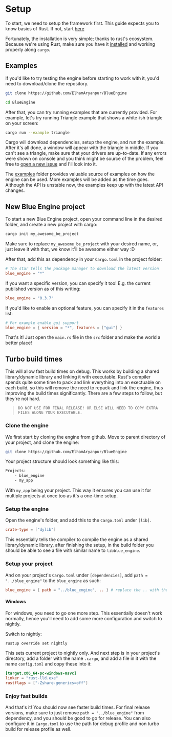 # Setup

To start, we need to setup the framework first. This guide expects you to know basics of Rust. If not, start [here](https://rust-lang.org)

Fortunately, the installation is very simple; thanks to rust's ecosystem. Because we're using Rust, make sure you have it [installed](https://www.rust-lang.org/tools/install) and working properly along `cargo`.

## Examples

If you'd like to try testing the engine before starting to work with it, you'd need to download/clone the repository.

```bash
git clone https://github.com/ElhamAryanpur/BlueEngine

cd BlueEngine 
```

After that, you can try running examples that are currently provided. For example, let's try running Triangle example that shows a white-ish triangle on your screen:

```bash
cargo run --example triangle
```

Cargo will download dependencies, setup the engine, and run the example. After it's all done, a window will appear with the triangle in middle. If you can't see a triangle, make sure that your drivers are up-to-date. If any errors were shown on console and you think might be source of the problem, feel free to [open a new issue](https://github.com/ElhamAryanpur/BlueEngine/issues) and I'll look into it.

The [examples](https://github.com/ElhamAryanpur/BlueEngine/tree/master/examples) folder provides valuable source of examples on how the engine can be used. More examples will be added as the time goes. Although the API is unstable now, the examples keep up with the latest API changes.

## New Blue Engine project

To start a new Blue Engine project, open your command line in the desired folder, and create a new project with cargo:

```bash
cargo init my_awesome_be_project
```

Make sure to replace `my_awesome_be_project` with your desired name, or, just leave it with that, we know it'll be awesome either way :D

After that, add this as dependency in your `Cargo.toml` in the project folder:

```toml
# The star tells the package manager to download the latest version
blue_engine = "*"
```

If you want a specific version, you can specify it too! E.g. the current published version as of this writing:

```toml
blue_engine = "0.3.7"
```

If you'd like to enable an optional feature, you can specify it in the `features` list:

```toml
# For example enable gui support
blue_engine = { version = "*", features = ["gui"] }
```

That's it! Just open the `main.rs` file in the `src` folder and make the world a better place!

## Turbo build times

This will allow fast build times on debug. This works by building a shared library/dynamic library and linking it with executable. Rust's compiler spends quite some time to pack and link everything into an exectuable on each build, so this will remove the need to repack and link the engine, thus improving the build times significantly. There are a few steps to follow, but they're not hard.

> `DO NOT USE FOR FINAL RELEASE! OR ELSE WILL NEED TO COPY EXTRA FILES ALONG YOUR EXECUTABLE.`

### Clone the engine

We first start by cloning the engine from github. Move to parent directory of your project, and clone the engine:

```bash
git clone https://github.com/ElhamAryanpur/BlueEngine
```

Your project structure should look something like this:

```bash
Projects:
    - blue_engine
    - my_app
```

With `my_app` being your project. This way it ensures you can use it for multiple projects at once too as it's a one-time setup.

### Setup the engine

Open the engine's folder, and add this to the `Cargo.toml` under `[lib]`.

```toml
crate-type = ["dylib"]
```

This essentially tells the compiler to compile the engine as a shared library/dynamic library, after finishing the setup, in the build folder you should be able to see a file with similar name to `libblue_engine`.

### Setup your project

And on your project's `Cargo.toml` under `[dependencies]`, add `path = "../blue_engine"` to the `blue_engine` as such:

```toml
blue_engine = { path = "../blue_engine", .. } # replace the .. with the rest. e.g. version, features, e.t.c.
```

#### Windows

For windows, you need to go one more step. This essentially doesn't work normally, hence you'll need to add some more configuration and switch to nightly.

Switch to nightly:

```bash
rustup override set nightly
```

This sets current project to nightly only. And next step is in your project's directory, add a folder with the name `.cargo`, and add a file in it with the name `config.toml` and copy these into it:

```toml
[target.x86_64-pc-windows-msvc]
linker = "rust-lld.exe"
rustflags = ["-Zshare-generics=off"]
```

### Enjoy fast builds

And that's it! You should now see faster build times. For final release versions, make sure to just remove `path = "../blue_engine"` from dependency, and you should be good to go for release. You can also configure it in `Cargo.toml` to use the path for debug profile and non turbo build for release profile as well.
